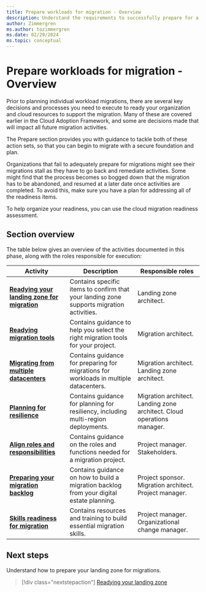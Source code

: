 ```yaml
---
title: Prepare workloads for migration - Overview
description: Understand the requirements to successfully prepare for a cloud migration with the Microsoft Cloud Adoption Framework.
author: Zimmergren
ms.author: tozimmergren
ms.date: 02/29/2024
ms.topic: conceptual
---
```


# Prepare workloads for migration - Overview

Prior to planning individual workload migrations, there are several key decisions and processes you need to execute to ready your organization and cloud resources to support the migration. Many of these are covered earlier in the Cloud Adoption Framework, and some are decisions made that will impact all future migration activities.

The Prepare section provides you with guidance to tackle both of these action sets, so that you can begin to migrate with a secure foundation and plan.

Organizations that fail to adequately prepare for migrations might see their migrations stall as they have to go back and remediate activities. Some might find that the process becomes so bogged down that the migration has to be abandoned, and resumed at a later date once activities are completed. To avoid this, make sure you have a plan for addressing all of the readiness items.

To help organize your readiness, you can use the cloud migration readiness assessment.

## Section overview

The table below gives an overview of the activities documented in this phase, along with the roles responsible for execution:

|Activity|Description|Responsible roles|
|---|---|---|
|**[Readying your landing zone for migration](./ready-alz.md)**|Contains specific items to confirm that your landing zone supports migration activities.|Landing zone architect.|
|**[Readying migration tools](./readying-migration-tools.md)**|Contains guidance to help you select the right migration tools for your project.|Migration architect.|
|**[Migrating from multiple datacenters](./migrate-from-multiple-datacenters.md)**|Contains guidance for preparing for migrations for workloads in multiple datacenters.|Migration architect. Landing zone architect.|
|**[Planning for resilience](./planning-for-resilience.md)**|Contains guidance for planning for resiliency, including multi-region deployments.|Migration architect. Landing zone architect. Cloud operations manager.|
|**[Align roles and responsibilities](./roles-and-responsibilities.md)**|Contains guidance on the roles and functions needed for a migration project.|Project manager. Stakeholders.|
|**[Preparing your migration backlog](./preparing-migration-backlog.md)**|Contains guidance on how to build a migration backlog from your digital estate planning.|Project sponsor. Migration architect. Project manager.|
|**[Skills readiness for migration](./skills-and-support.md)**|Contains resources and training to build essential migration skills.|Project manager. Organizational change manager.|

## Next steps

Understand how to prepare your landing zone for migrations.

> [!div class="nextstepaction"]
> [Readying your landing zone](./ready-alz.md)
